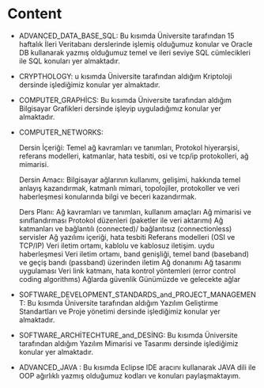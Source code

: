 # Content

* ADVANCED_DATA_BASE_SQL:  Bu kısımda Üniversite tarafından 15 haftalık İleri Veritabanı derslerinde işlemiş olduğumuz konular ve Oracle DB kullanarak yazmış olduğumuz temel ve ileri seviye SQL cümlecikleri ile SQL konuları yer almaktadır. 


* CRYPTHOLOGY: u kısımda Üniversite tarafından aldığım Kriptoloji dersinde işlediğimiz konular yer almaktadır.


* COMPUTER_GRAPHİCS: Bu kısımda Üniversite tarafından aldığım Bilgisayar Grafikleri dersinde işleyip uyguladığımız konular yer almaktadır.
  

* COMPUTER_NETWORKS: 

  Dersin İçeriği: Temel ağ kavramları ve tanımları, Protokol hiyerarşisi, referans modelleri, katmanlar, hata tesbiti, osi ve tcp/ip protokolleri, ağ mimarisi.
  
  Dersin Amacı: Bilgisayar ağlarının kullanımı, gelişimi, hakkında temel anlayış kazandırmak, katmanlı mimari, topolojiler, protokoller ve veri haberleşmesi konularında bilgi ve beceri kazandırmak.

  Ders Planı:
  Ağ kavramları ve tanımları, kullanım amaçları
  Ağ mimarisi ve sınıflandırması
  Protokol düzenleri (paketler ile veri aktarımı)
  Ağ katmanları ve bağlantılı (connected)/ bağlantısız (connectionless) servisler
  Ağ yazılımı içeriği, hata tesbiti
  Referans modelleri (OSI ve TCP/IP)
  Veri iletim ortamı, kablolu ve kablosuz iletişim. uydu haberleşmesi
  Veri iletim ortamı, band genişliği, temel band (baseband) ve geçiş bandı (passband) üzerinden iletim
  Ağ donanımı
  Ağ tasarımı uygulaması
  Veri link katmanı, hata kontrol yöntemleri (error control coding algorithms)
  Ağlarda güvenlik
  Günümüzde ve gelecekte ağlar


* SOFTWARE_DEVELOPMENT_STANDARDS_and_PROJECT_MANAGEMENT: Bu kısımda Üniversite tarafından aldığım Yazılım Geliştirme Standartları ve Proje yönetimi dersinde işlediğimiz konular yer almaktadır.
 
* SOFTWARE_ARCHİTECHTURE_and_DESİNG: Bu kısımda Üniversite tarafından aldığım Yazılım Mimarisi ve Tasarımı dersinde işlediğimiz konular yer almaktadır.

* ADVANCED_JAVA : Bu kısımda Eclipse IDE aracını kullanarak JAVA dili ile OOP ağırlıklı yazmış olduğumuz kodları ve konuları paylaşmaktayım.


